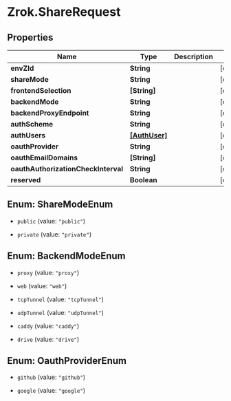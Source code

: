 # Zrok.ShareRequest

## Properties

Name | Type | Description | Notes
------------ | ------------- | ------------- | -------------
**envZId** | **String** |  | [optional] 
**shareMode** | **String** |  | [optional] 
**frontendSelection** | **[String]** |  | [optional] 
**backendMode** | **String** |  | [optional] 
**backendProxyEndpoint** | **String** |  | [optional] 
**authScheme** | **String** |  | [optional] 
**authUsers** | [**[AuthUser]**](AuthUser.md) |  | [optional] 
**oauthProvider** | **String** |  | [optional] 
**oauthEmailDomains** | **[String]** |  | [optional] 
**oauthAuthorizationCheckInterval** | **String** |  | [optional] 
**reserved** | **Boolean** |  | [optional] 



## Enum: ShareModeEnum


* `public` (value: `"public"`)

* `private` (value: `"private"`)





## Enum: BackendModeEnum


* `proxy` (value: `"proxy"`)

* `web` (value: `"web"`)

* `tcpTunnel` (value: `"tcpTunnel"`)

* `udpTunnel` (value: `"udpTunnel"`)

* `caddy` (value: `"caddy"`)

* `drive` (value: `"drive"`)





## Enum: OauthProviderEnum


* `github` (value: `"github"`)

* `google` (value: `"google"`)




